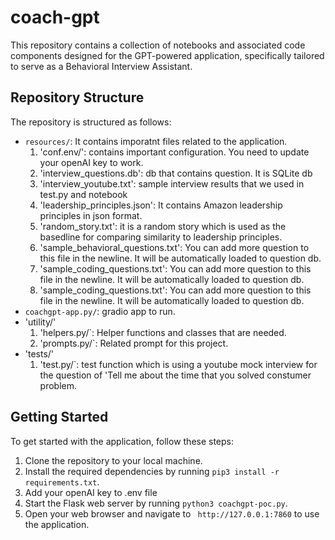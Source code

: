 # coach-gpt

This repository contains a collection of notebooks and associated code components designed for the GPT-powered application, specifically tailored to serve as a Behavioral Interview Assistant.

## Repository Structure

The repository is structured as follows:

- `resources/`: It contains imporatnt files related to the application.
    1. 'conf.env/': contains important configuration. You need to update your openAI key to work.
    2. 'interview_questions.db': db that contains question. It is SQLite db
    3. 'interview_youtube.txt': sample interview results that we used in test.py and notebook
    4. 'leadership_principles.json': It contains Amazon leadership principles in json format. 
    5. 'random_story.txt': it is a random story which is used as the basedline for comparing similarity to leadership principles.
    6. 'sample_behavioral_questions.txt': You can add more question to this file in the newline. It will be automatically loaded to question db.
    7. 'sample_coding_questions.txt': You can add more question to this file in the newline. It will be automatically loaded to question db. 
    8. 'sample_coding_questions.txt': You can add more question to this file in the newline. It will be automatically loaded to question db.  
- `coachgpt-app.py/`: gradio app to run.
- 'utility/'
    1. 'helpers.py/`: Helper functions and classes that are needed.
    2. 'prompts.py/`: Related prompt for this project.
- 'tests/'
    1.  'test.py/`: test function which is using a youtube mock interview for the question of 'Tell me about the time that you solved constumer problem.

## Getting Started

To get started with the application, follow these steps:

1. Clone the repository to your local machine.
2. Install the required dependencies by running `pip3 install -r requirements.txt`.
3. Add your openAI key to .env file
4. Start the Flask web server by running `python3 coachgpt-poc.py`.
5. Open your web browser and navigate to ` http://127.0.0.1:7860` to use the application.





